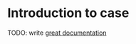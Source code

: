 # Introduction to case

TODO: write [great documentation](http://jacobian.org/writing/great-documentation/what-to-write/)
